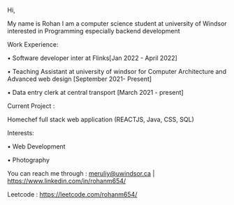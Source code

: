 Hi,

My name is Rohan I am a computer science student at university of Windsor interested in Programming especially backend development

Work Experience: 

•	Software developer inter at Flinks[Jan 2022 - April 2022]

•	Teaching Assistant at university of windsor for Computer Architecture and Advanced web design [September 2021- Present]

•	Data entry clerk at central transport [March 2021 - present] 


Current Project :

Homechef full stack web application (REACTJS, Java, CSS, SQL)

Interests: 

•	Web Development

•	Photography

You can reach me through : meruliy@uwindsor.ca | https://www.linkedin.com/in/rohanm654/

Leetcode : https://leetcode.com/rohanm654/

